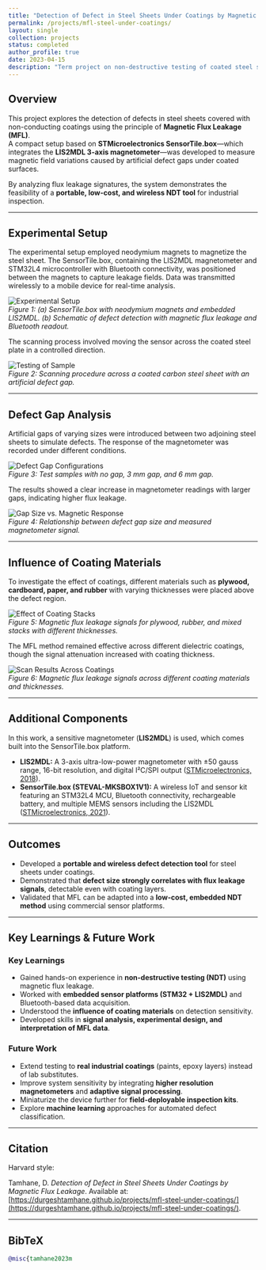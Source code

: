```yaml
---
title: "Detection of Defect in Steel Sheets Under Coatings by Magnetic Flux Leakage"
permalink: /projects/mfl-steel-under-coatings/
layout: single
collection: projects
status: completed
author_profile: true
date: 2023-04-15
description: "Term project on non-destructive testing of coated steel sheets using magnetic flux leakage and STMicroelectronics SensorTile.box."
---
```


## Overview
This project explores the detection of defects in steel sheets covered with non-conducting coatings using the principle of **Magnetic Flux Leakage (MFL)**.  
A compact setup based on **STMicroelectronics SensorTile.box**—which integrates the **LIS2MDL 3-axis magnetometer**—was developed to measure magnetic field variations caused by artificial defect gaps under coated surfaces.  

By analyzing flux leakage signatures, the system demonstrates the feasibility of a **portable, low-cost, and wireless NDT tool** for industrial inspection.

---

## Experimental Setup

The experimental setup employed neodymium magnets to magnetize the steel sheet. The SensorTile.box, containing the LIS2MDL magnetometer and STM32L4 microcontroller with Bluetooth connectivity, was positioned between the magnets to capture leakage fields. Data was transmitted wirelessly to a mobile device for real-time analysis.

![Experimental Setup](/files/projects/images/stm_and_model.png)  
*Figure 1: (a) SensorTile.box with neodymium magnets and embedded LIS2MDL. (b) Schematic of defect detection with magnetic flux leakage and Bluetooth readout.*

The scanning process involved moving the sensor across the coated steel plate in a controlled direction.

![Testing of Sample](/files/projects/images/testing_of_sample.png)  
*Figure 2: Scanning procedure across a coated carbon steel sheet with an artificial defect gap.*

---

## Defect Gap Analysis

Artificial gaps of varying sizes were introduced between two adjoining steel sheets to simulate defects. The response of the magnetometer was recorded under different conditions.

![Defect Gap Configurations](/files/projects/images/defect_gap.png)  
*Figure 3: Test samples with no gap, 3 mm gap, and 6 mm gap.*

The results showed a clear increase in magnetometer readings with larger gaps, indicating higher flux leakage.

![Gap Size vs. Magnetic Response](/files/projects/images/gap_size_magnetic_flux_intensity.png)  
*Figure 4: Relationship between defect gap size and measured magnetometer signal.*

---

## Influence of Coating Materials

To investigate the effect of coatings, different materials such as **plywood, cardboard, paper, and rubber** with varying thicknesses were placed above the defect region.

![Effect of Coating Stacks](/files/projects/images/layered_stacks.png)  
*Figure 5: Magnetic flux leakage signals for plywood, rubber, and mixed stacks with different thicknesses.*

The MFL method remained effective across different dielectric coatings, though the signal attenuation increased with coating thickness.

![Scan Results Across Coatings](/files/projects/images/scan_results.png)  
*Figure 6: Magnetic flux leakage signals across different coating materials and thicknesses.*

---

## Additional Components

In this work, a sensitive magnetometer (**LIS2MDL**) is used, which comes built into the SensorTile.box platform.  

- **LIS2MDL:** A 3-axis ultra-low-power magnetometer with ±50 gauss range, 16-bit resolution, and digital I²C/SPI output ([STMicroelectronics, 2018](https://www.st.com/resource/en/datasheet/lis2mdl.pdf)).  
- **SensorTile.box (STEVAL-MKSBOX1V1):** A wireless IoT and sensor kit featuring an STM32L4 MCU, Bluetooth connectivity, rechargeable battery, and multiple MEMS sensors including the LIS2MDL ([STMicroelectronics, 2021](https://www.st.com/resource/en/data_brief/steval-mksbox1v1.pdf)).

---

## Outcomes
- Developed a **portable and wireless defect detection tool** for steel sheets under coatings.  
- Demonstrated that **defect size strongly correlates with flux leakage signals**, detectable even with coating layers.  
- Validated that MFL can be adapted into a **low-cost, embedded NDT method** using commercial sensor platforms.  

---

## Key Learnings & Future Work

### Key Learnings
- Gained hands-on experience in **non-destructive testing (NDT)** using magnetic flux leakage.  
- Worked with **embedded sensor platforms (STM32 + LIS2MDL)** and Bluetooth-based data acquisition.  
- Understood the **influence of coating materials** on detection sensitivity.  
- Developed skills in **signal analysis, experimental design, and interpretation of MFL data**.

### Future Work
- Extend testing to **real industrial coatings** (paints, epoxy layers) instead of lab substitutes.  
- Improve system sensitivity by integrating **higher resolution magnetometers** and **adaptive signal processing**.  
- Miniaturize the device further for **field-deployable inspection kits**.  
- Explore **machine learning** approaches for automated defect classification.

---

## Citation
Harvard style:  

Tamhane, D. *Detection of Defect in Steel Sheets Under Coatings by Magnetic Flux Leakage*. Available at: [https://durgeshtamhane.github.io/projects/mfl-steel-under-coatings/](https://durgeshtamhane.github.io/projects/mfl-steel-under-coatings/).

---

## BibTeX
```bibtex
@misc{tamhane2023m
